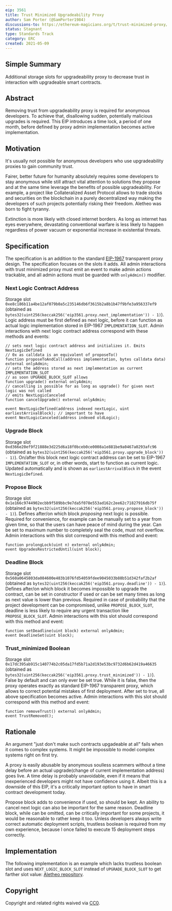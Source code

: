 ```yaml
---
eip: 3561
title: Trust Minimized Upgradeability Proxy
author: Sam Porter (@SamPorter1984)
discussions-to: https://ethereum-magicians.org/t/trust-minimized-proxy/5742
status: Stagnant
type: Standards Track
category: ERC
created: 2021-05-09
---
```


## Simple Summary
Additional storage slots for upgradeability proxy to decrease trust in interaction with upgradeable smart contracts.

## Abstract
Removing trust from upgradeability proxy is required for anonymous developers. To achieve that, disallowing sudden, potentially malicious upgrades is required. This EIP introduces a time lock, a period of one month, before defined by proxy admin implementation becomes active implementation.

## Motivation
It's usually not possible for anonymous developers who use upgradeability proxies to gain community trust.

Fairer, better future for humanity absolutely requires some developers to stay anonymous while still attract vital attention to solutions they propose and at the same time leverage the benefits of possible upgradeability. For example, a project like Collateralized Asset Protocol allows to trade stocks and securities on the blockchain in a purely decentralized way making the developers of such projects potentially risking their freedom. Aletheo was born to fight tyranny.

Extinction is more likely with closed internet borders. As long as internet has eyes everywhere, devastating conventional warfare is less likely to happen regardless of power vacuum or exponential increase in existential threats.

## Specification

The specification is an addition to the standard [EIP-1967](./eip-1967.md) transparent proxy design.
The specification focuses on the slots it adds. All admin interactions with trust minimized proxy must emit an event to make admin actions trackable, and all admin actions must be guarded with `onlyAdmin()` modifier.

### Next Logic Contract Address
Storage slot `0xe8c186b11a4be12af079b0a5c235146db6f3615b2a8b1b47f9bfe3a956337ef9` (obtained as `bytes32(uint256(keccak256('eip3561.proxy.next_implementation')) - 1)`).
Logic address must be first defined as next logic, before it can function as actual logic implementation stored in EIP-1967 `IMPLEMENTATION_SLOT`.
Admin interactions with next logic contract address correspond with these methods and events:
```solidity
// sets next logic contract address and initializes it. Emits NextLogicDefined
// 0x as calldata is an equivalent of proposeTo()
function proposeToAndCall(address implementation, bytes calldata data) external onlyAdmin;
// sets the address stored as next implementation as current IMPLEMENTATION_SLOT
// as soon UPGRADE_BLOCK_SLOT allows
function upgrade() external onlyAdmin;
// cancelling is possible for as long as upgrade() for given next logic was not called
// emits NextLogicCanceled
function cancelUpgrade() external onlyAdmin;

event NextLogicDefined(address indexed nextLogic, uint earliestArrivalBlock); // important to have
event NextLogicCanceled(address indexed oldLogic);
```

### Upgrade Block
Storage slot `0xd366e20ef9f21888e3d225d6a18f0bceb0ce0008a1e881be9a0467a0293afc96` (obtained as `bytes32(uint256(keccak256('eip3561.proxy.upgrade_block')) - 1)`).
On/after this block next logic contract address can be set to EIP-1967 `IMPLEMENTATION_SLOT` or, in other words, start to function as current logic. Updated automatically and is shown as `earliestArrivalBlock` in the event `NextLogicDefined`.

### Propose Block
Storage slot `0x1e166c9744902ecbb9f589bbc9e7da5f078e553ad162c2ee62c71827916db75f` (obtained as `bytes32(uint256(keccak256('eip3561.proxy.propose_block')) - 1)`).
Defines after/on which block *proposing* next logic is possible. Required for convenience, for example can be manually set to a year from given time, so that the users can have peace of mind during the year. Can be set to maximum number to completely seal the code, must not overflow.
Admin interactions with this slot correspond with this method and event:
```solidity
function prolongLock(uint n) external onlyAdmin;
event UpgradesRestrictedUntil(uint block);
```

### Deadline Block
Storage slot `0x560a0645803da084600e483b1076fd54059fdee9045033b88b51d342faf2b2af` (obtained as `bytes32(uint256(keccak256('eip3561.proxy.deadline')) - 1)`).
Defines after/on which block it becomes impossible to upgrade the contract, can be set in constructor if used or can be set many times as long as next value is lower than previous. Required in case of probability that the project development can be compromised, unlike `PROPOSE_BLOCK_SLOT`, deadline is less likely to require any urgent transaction like `PROPOSE_BLOCK_SLOT`.
Admin interactions with this slot should correspond with this method and event:
```solidity
function setDeadline(uint block) external onlyAdmin;
event DeadlineSet(uint block);
```

### Trust_minimized Boolean
Storage slot `0x17dc395ab915c140774b2c05da17fd5b71a2d193e53bc9732d6b62d419a46635` (obtained as `bytes32(uint256(keccak256('eip3561.proxy.trust_minimized')) - 1)`).
False by default and can only ever be set true. While it is false, then the proxy operates exactly as standard EIP-1967 transparent proxy, which allows to correct potential mistakes of first deployment. After set to true, all above specification becomes active.
Admin interactions with this slot should correspond with this method and event:
```solidity
function removeTrust() external onlyAdmin;
event TrustRemoved();
```

## Rationale
An argument "just don't make such contracts upgadeable at all" fails when it comes to complex systems. It might be impossible to model complex systems right on first try.

A proxy is easily abusable by anonymous soulless scammers without a time delay before an actual upgrade(change of current implementation address) goes live. A time delay is probably unavoidable, even if it means that inexperienced developers might not have confidence using it. Albeit this is a downside of this EIP, it's a critically important option to have in smart contract development today.

Propose block adds to convenience if used, so should be kept. An ability to cancel next logic can also be important for the same reason. Deadline block, while can be omitted, can be critically important for some projects, it would be reasonable to rather keep it too. Unless developers always write correct automatic deployment scripts, trustless boolean is required from my own experience, because I once failed to execute 15 deployment steps correctly.

## Implementation
The following implementation is an example which lacks trustless boolean slot and uses `NEXT_LOGIC_BLOCK_SLOT` instead of `UPGRADE_BLOCK_SLOT` to get farther slot value: [Aletheo repository](https://github.com/SamPorter1984/Aletheo/blob/main/contracts/TrustMinimizedProxy.sol).

## Copyright
Copyright and related rights waived via [CC0](../CC0).

